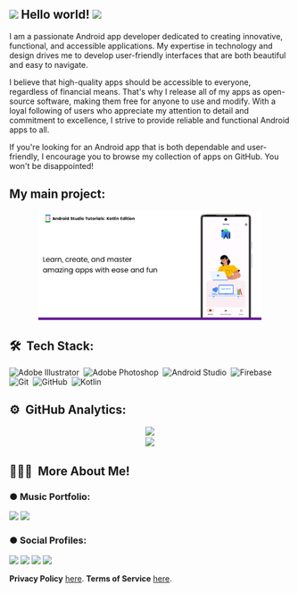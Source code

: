 ## <img height="24px" src="https://github.com/TheDudeThatCode/TheDudeThatCode/blob/master/Assets/Hi.gif"> Hello world!&nbsp;<img height="24px" src="https://github.com/TheDudeThatCode/TheDudeThatCode/blob/master/Assets/Earth.gif">

I am a passionate Android app developer dedicated to creating innovative, functional, and accessible applications. My expertise in technology and design drives me to develop user-friendly interfaces that are both beautiful and easy to navigate.

I believe that high-quality apps should be accessible to everyone, regardless of financial means. That's why I release all of my apps as open-source software, making them free for anyone to use and modify. With a loyal following of users who appreciate my attention to detail and commitment to excellence, I strive to provide reliable and functional Android apps to all.

If you're looking for an Android app that is both dependable and user-friendly, I encourage you to browse my collection of apps on GitHub. You won't be disappointed!

## My main project:

<p align="center">
<img src="https://github.com/D4rK7355608/com.d4rk.androidtutorials/blob/master/app/src/main/play/listings/en-US/graphics/feature-graphic/feature-graphic.png" width="400">
</p>

## 🛠 &nbsp;Tech Stack:

![Adobe Illustrator](https://ziadoua.github.io/m3-Markdown-Badges/badges/Illustrator/illustrator3.svg)&nbsp;
![Adobe Photoshop](https://ziadoua.github.io/m3-Markdown-Badges/badges/Photoshop/photoshop3.svg)&nbsp;
![Android Studio](https://ziadoua.github.io/m3-Markdown-Badges/badges/AndroidStudio/androidstudio3.svg)&nbsp;
![Firebase](https://ziadoua.github.io/m3-Markdown-Badges/badges/Firebase/firebase3.svg)&nbsp;
![Git](https://ziadoua.github.io/m3-Markdown-Badges/badges/Git/git1.svg)&nbsp;
![GitHub](https://ziadoua.github.io/m3-Markdown-Badges/badges/Github/github3.svg)&nbsp;
![Kotlin](https://ziadoua.github.io/m3-Markdown-Badges/badges/Kotlin/kotlin3.svg)&nbsp;

## ⚙️ &nbsp;GitHub Analytics:

<p align="center">
<a href="https://github.com/AVS1508">
  <img src="https://github-readme-stats.vercel.app/api?username=D4rK7355608&show_icons=true"/>
</a>
<br>
<a href="https://github.com/AVS1508">
  <img src="https://github-readme-stats.vercel.app/api/top-langs/?username=D4rK7355608"/>
</a>
</p>

## 👨🏻‍💻 &nbsp;More About Me!

### ● Music Portfolio:
<a href="https://soundcloud.com/d4rk-rekords"><img src="https://ziadoua.github.io/m3-Markdown-Badges/badges/Soundcloud/soundcloud1.svg"/></a>
<a href="https://open.spotify.com/artist/5FF8wvyTpzoHzM8e9Z7GU8"><img src="https://ziadoua.github.io/m3-Markdown-Badges/badges/Spotify/spotify3.svg"/></a>

### ● Social Profiles:
<a href="https://steamcommunity.com/id/d4rk7355608"><img src="https://ziadoua.github.io/m3-Markdown-Badges/badges/Steam/steam3.svg"/></a>
<a href="https://steamcommunity.com/tradeoffer/new/?partner=892981294&token=pxsUtrm3"><img src="https://ziadoua.github.io/m3-Markdown-Badges/badges/Steam/steam1.svg"/></a>
<a href="https://twitter.com/D4rK7355608"><img src="https://ziadoua.github.io/m3-Markdown-Badges/badges/Twitter/twitter3.svg"/></a>
<a href="https://twitter.com/D4rKRekords"><img src="https://ziadoua.github.io/m3-Markdown-Badges/badges/Twitter/twitter3.svg"/></a>

__Privacy Policy__ [here](https://sites.google.com/view/d4rk7355608/more/apps/privacy-policy).
__Terms of Service__ [here](https://sites.google.com/view/d4rk7355608/more/apps/terms-of-service).
